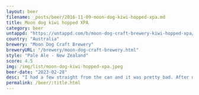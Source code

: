 ```yaml
---
layout: beer
filename: _posts/beer/2016-11-09-moon-dog-kiwi-hopped-xpa.md
title: Moon dog kiwi hopped XPA
category: beer
untappd: "https://untappd.com/b/moon-dog-craft-brewery-kiwi-hopped-xpa/4847674"
country: "Australia"
brewery: "Moon Dog Craft Brewery"
breweryURL: "/brewery/moon-dog-craft-brewery.html"
style: "Pale Ale - New Zealand"
score: 4.5
img: /img/list/moon-dog-kiwi-hopped-xpa.jpeg
beer-date: "2023-02-28"
desc: "I had a few straight from the can and it was pretty bad. After mixing in a glass it’s a bit better. An XPA with a bit of extra fruit"
permalink: /beer/:title.html
---
```

